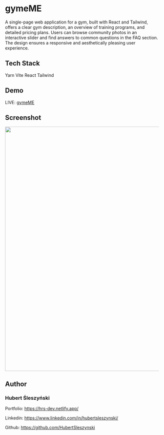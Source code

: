 # gymeME

A single-page web application for a gym, built with React and Tailwind, offers a clear gym description, an overview of training programs, and detailed pricing plans. Users can browse community photos in an interactive slider and find answers to common questions in the FAQ section. The design ensures a responsive and aesthetically pleasing user experience.

## Tech Stack

Yarn Vite React Tailwind

## Demo

LIVE: [gymeME](https://hrs-gymme.netlify.app/)

## Screenshot

<img src="/src/assets/img/hrs-gymme.netlify.app_-full.png" width="800">

## Author

### Hubert Śleszyński

Portfolio: https://hrs-dev.netlify.app/

Linkedin: https://www.linkedin.com/in/hubertsleszynski/

Github: https://github.com/HubertSleszynski
